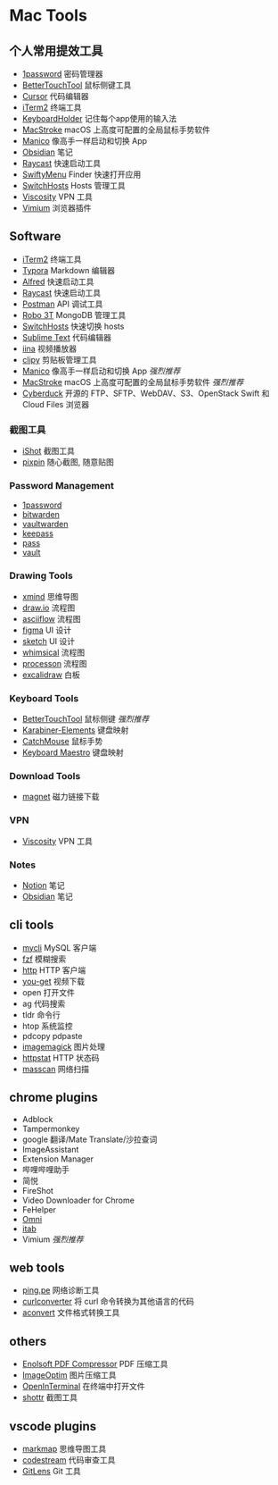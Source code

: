# Mac Tools

## 个人常用提效工具

- [1password](https://1password.com/) 密码管理器
- [BetterTouchTool](https://better-mouse.com/) 鼠标侧键工具
- [Cursor](https://www.cursor.com/) 代码编辑器
- [iTerm2](https://github.com/gnachman/iTerm2) 终端工具
- [KeyboardHolder](https://keyboardholder.leavesc.com/zh-cn/) 记住每个app使用的输入法
- [MacStroke](https://github.com/mtjo/MacStroke) macOS 上高度可配置的全局鼠标手势软件
- [Manico](https://manico.im/) 像高手一样启动和切换 App
- [Obsidian](https://obsidian.md/) 笔记
- [Raycast](https://www.raycast.com/) 快速启动工具
- [SwiftyMenu](https://apps.apple.com/cn/app/swiftymenu/id1567748223?mt=12) Finder 快速打开应用
- [SwitchHosts](https://github.com/oldj/SwitchHosts) Hosts 管理工具
- [Viscosity](https://www.sparklabs.com/viscosity/) VPN 工具
- [Vimium](https://vimium.github.io/) 浏览器插件

## Software

- [iTerm2](https://github.com/gnachman/iTerm2) 终端工具
- [Typora](https://www.typora.io/) Markdown 编辑器
- [Alfred](https://www.alfredapp.com/) 快速启动工具
- [Raycast](https://www.raycast.com/) 快速启动工具
- [Postman](https://www.getpostman.com/) API 调试工具
- [Robo 3T](https://robomongo.org/) MongoDB 管理工具
- [SwitchHosts](https://github.com/oldj/SwitchHosts) 快速切换 hosts
- [Sublime Text](https://www.sublimetext.com/) 代码编辑器
- [iina](https://github.com/iina/iina) 视频播放器
- [clipy](https://clipy-app.com/) 剪贴板管理工具
- [Manico](https://manico.im/) 像高手一样启动和切换 App *强烈推荐*
- [MacStroke](https://github.com/mtjo/MacStroke) macOS 上高度可配置的全局鼠标手势软件 *强烈推荐*
- [Cyberduck](https://cyberduck.io/) 开源的 FTP、SFTP、WebDAV、S3、OpenStack Swift 和 Cloud Files 浏览器

### 截图工具

- [iShot](https://apps.apple.com/cn/app/ishot-%E4%BC%98%E7%A7%80%E7%9A%84%E6%88%AA%E5%9B%BE%E8%B4%B4%E5%9B%BE%E5%BD%95%E5%B1%8F%E5%BD%95%E9%9F%B3ocr%E7%BF%BB%E8%AF%91%E5%8F%96%E8%89%B2%E6%A0%87%E6%B3%A8%E5%B7%A5%E5%85%B7/id1485844094?mt=12) 截图工具
- [pixpin](https://pixpin.cn/) 随心截图, 随意贴图

### Password Management

- [1password](https://1password.com/)
- [bitwarden](https://bitwarden.com/)
- [vaultwarden](https://github.com/dani-garcia/vaultwarden)
- [keepass](https://keepass.info/)
- [pass](https://www.passwordstore.org/)
- [vault](https://www.vaultproject.io/)

### Drawing Tools

- [xmind](https://www.xmind.net/) 思维导图
- [draw.io](https://app.diagrams.net/) 流程图
- [asciiflow](https://asciiflow.com/) 流程图
- [figma](https://www.figma.com/) UI 设计
- [sketch](https://www.sketch.com/) UI 设计
- [whimsical](https://whimsical.com/) 流程图
- [processon](https://www.processon.com/) 流程图
- [excalidraw](https://excalidraw.com/) 白板

### Keyboard Tools

- [BetterTouchTool](https://better-mouse.com/) 鼠标侧键 *强烈推荐*
- [Karabiner-Elements](https://karabiner-elements.pqrs.org/) 键盘映射
- [CatchMouse](https://github.com/round/CatchMouse) 鼠标手势
- [Keyboard Maestro](https://www.keyboardmaestro.com/) 键盘映射

### Download Tools

- [magnet](https://magnet.crowdcafe.com/) 磁力链接下载

### VPN

- [Viscosity](https://www.sparklabs.com/viscosity/) VPN 工具

### Notes

- [Notion](https://www.notion.so/) 笔记
- [Obsidian](https://obsidian.md/) 笔记

## cli tools

- [mycli](https://github.com/dbcli/mycli) MySQL 客户端
- [fzf](https://github.com/junegunn/fzf) 模糊搜索
- [http](https://github.com/jakubroztocil/httpie) HTTP 客户端
- [you-get](https://github.com/soimort/you-get) 视频下载
- open 打开文件
- ag 代码搜索
- tldr 命令行
- htop 系统监控
- pdcopy pdpaste
- [imagemagick](https://imagemagick.org/) 图片处理
- [httpstat](https://github.com/davecheney/httpstat) HTTP 状态码
- [masscan](https://github.com/robertdavidgraham/masscan) 网络扫描

## chrome plugins

- Adblock
- Tampermonkey
- google 翻译/Mate Translate/沙拉查词
- ImageAssistant
- Extension Manager
- 哔哩哔哩助手
- 简悦
- FireShot
- Video Downloader for Chrome
- FeHelper
- [Omni](/chrome/Omni.md)
- [itab](https://www.itab.link/)
- Vimium *强烈推荐*

## web tools

- [ping.pe](http://ping.pe/) 网络诊断工具
- [curlconverter](https://github.com/NickCarneiro/curlconverter) 将 curl 命令转换为其他语言的代码
- [aconvert](https://www.aconvert.com/) 文件格式转换工具

## others

- [Enolsoft PDF Compressor](https://www.enolsoft.com/pdf-compressor-for-mac.html) PDF 压缩工具
- [ImageOptim](https://imageoptim.com/mac) 图片压缩工具
- [OpenInTerminal](https://github.com/Ji4n1ng/OpenInTerminal) 在终端中打开文件
- [shottr](https://shottr.cc/) 截图工具

## vscode plugins

- [markmap](https://github.com/markmap/markmap) 思维导图工具
- [codestream](https://www.codestream.com/) 代码审查工具
- [GitLens](https://marketplace.visualstudio.com/items?itemName=eamodio.gitlens) Git 工具
